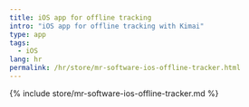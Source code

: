 ```yaml
---
title: iOS app for offline tracking
intro: "iOS app for offline tracking with Kimai"
type: app
tags:
  - iOS
lang: hr
permalink: /hr/store/mr-software-ios-offline-tracker.html
---
```


{% include store/mr-software-ios-offline-tracker.md %}
